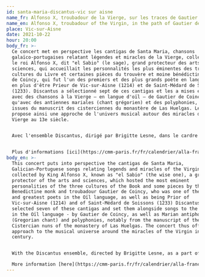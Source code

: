 ```yaml
---
id: santa-maria-discantus-vic sur aisne
name_fr: Alfonso X, troubadour de la Vierge, sur les traces de Gautier de Coincy
name_en: Alfonso X, troubadour of the Virgin, in the path of Gautier de Coincy
place: Vic-sur-Aisne
date: 2021-10-22
hour: 20:00
body_fr: >-
  Ce concert met en perspective les cantigas de Santa Maria, chansons
  galaïco-portugaises relatant légendes et miracles de la Vierge, collectées par
  le roi Alfonso X, dit "el Sabio" (le sage), grand protecteur des arts et des
  sciences, qui accueillait les personnalités les plus éminentes des trois
  cultures du Livre et certaines pièces du trouvère et moine bénédictin Gautier
  de Coincy, qui fut l'un des premiers et des plus grands poète en langue d'oïl
  en plus d'être Prieur de Vic-sur-Aisne (1214) et de Saint-Médard de Soissons
  (1233). Discantus a sélectionné sept de ces cantigas et les a mises en regard
  avec des chansons à la Vierge – en langue d'oïl – de Gautier de Coincy, ainsi
  qu'avec des antiennes mariales (chant grégorien) et des polyphonies, notamment
  issues du manuscrit des cisterciennes du monastère de Las Huelgas. Le concert
  propose ainsi une approche de l'univers musical autour des miracles de la
  Vierge au 13e siècle.


  Avec l'ensemble Discantus, dirigé par Brigitte Lesne, dans le cardre des 900 de l'Abbaye Prémontré, à côté de Laon. 


  Plus d'informations [ici](https://cmm-paris.fr/fr/calendrier/alla-francesca-discantus-alta/af-passes/486-concert?date=2021-09-03-00-00) et [là](https://www.aisne.com/actualites/premontre-900-ans-dhistoire).
body_en: >-
  This concert puts into perspective the cantigas de Santa Maria,
  Galician-Portuguese songs relating legends and miracles of the Virgin,
  collected by King Alfonso X, known as "el Sabio" (the wise one), a great
  protector of the arts and sciences, which hosted the most eminent
  personalities of the three cultures of the Book and some pieces by the
  Benedictine monk and troubadour Gautier de Coincy, who was one of the first
  and greatest poets in the Oïl language, as well as being Prior of
  Vic-sur-Aisne (1214) and of Saint-Médard de Soissons (1233) Discantus has
  selected seven of these cantigas and set them alongside songs to the Virgin -
  in the Oïl language - by Gautier de Coincy, as well as Marian antiphons
  (Gregorian chant) and polyphonies, notably from the manuscript of the
  Cistercian nuns of the monastery of Las Huelgas. The concert thus offers an
  approach to the musical universe around the miracles of the Virgin in the 13th
  century.


  With the Discantus ensemble, directed by Brigitte Lesne, as a part of the 900th birthday of the Abbaye Prémontré, next to Laon. 

  More information [here](https://cmm-paris.fr/fr/calendrier/alla-francesca-discantus-alta/af-passes/486-concert?date=2021-09-03-00-00) and [here](https://www.aisne.com/actualites/premontre-900-ans-dhistoire).
---
```

